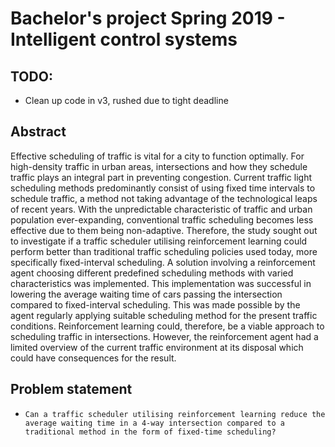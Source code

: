 # Bachelor's project Spring 2019 - Intelligent control systems

## TODO:
- Clean up code in v3, rushed due to tight deadline

## Abstract

Effective scheduling of traffic is vital for a city to function optimally. For high-density traffic in urban areas, intersections and how they schedule traffic plays an integral part in preventing congestion. Current traffic light scheduling methods predominantly consist of using fixed time intervals to schedule traffic, a method not taking advantage of the technological leaps of recent years. With the unpredictable characteristic of traffic and urban population ever-expanding, conventional traffic scheduling becomes less effective due to them being non-adaptive. Therefore, the study sought out to investigate if a traffic scheduler utilising reinforcement learning could perform better than traditional traffic scheduling policies used today, more specifically fixed-interval scheduling. A solution involving a reinforcement agent choosing different predefined scheduling methods with varied characteristics was implemented. This implementation was successful in lowering the average waiting time of cars passing the intersection compared to fixed-interval scheduling. This was made possible by the agent regularly applying suitable scheduling method for the present traffic conditions. Reinforcement learning could, therefore, be a viable approach to scheduling traffic in intersections. However, the reinforcement agent had a limited overview of the current traffic environment at its disposal which could have consequences for the result.


## Problem statement

- `Can a traffic scheduler utilising reinforcement learning reduce the average waiting time in a 4-way intersection compared to a traditional method in the form of fixed-time scheduling?`

